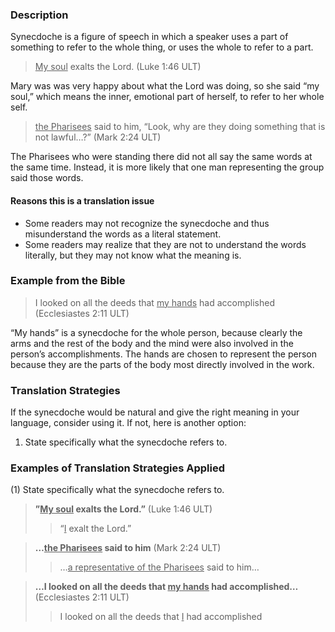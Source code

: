 

### Description

Synecdoche is a figure of speech in which a speaker uses a part of something to refer to the whole thing, or uses the whole to refer to a part.
> <u>My soul</u> exalts the Lord. (Luke 1:46 ULT)

Mary was was very happy about what the Lord was doing, so she said “my soul,” which means the inner, emotional part of herself, to refer to her whole self.  
> <u>the Pharisees</u> said to him, “Look, why are they doing something that is not lawful…?” (Mark 2:24 ULT)

The Pharisees who were standing there did not all say the same words at the same time. Instead, it is more likely that one man representing the group said those words.

#### Reasons this is a translation issue

* Some readers may not recognize the synecdoche and thus misunderstand the words as a literal statement.
* Some readers may realize that they are not to understand the words literally, but they may not know what the meaning is.

### Example from the Bible

> I looked on all the deeds that <u>my hands</u> had accomplished (Ecclesiastes 2:11 ULT)

“My hands” is a synecdoche for the whole person, because clearly the arms and the rest of the body and the mind were also involved in the person’s accomplishments. The hands are chosen to represent the person because they are the parts of the body most directly involved in the work.

### Translation Strategies

If the synecdoche would be natural and give the right meaning in your language, consider using it. If not, here is another option:

1. State specifically what the synecdoche refers to.

### Examples of Translation Strategies Applied

(1) State specifically what the synecdoche refers to.

> **”<u>My soul</u> exalts the Lord.”** (Luke 1:46 ULT)
>> “<u>I</u> exalt the Lord.”

> **…<u>the Pharisees</u> said to him** (Mark 2:24 ULT)
>> …<u>a representative of the Pharisees</u> said to him…

> **…I looked on all the deeds that <u>my hands</u> had accomplished…** (Ecclesiastes 2:11 ULT)
>> I looked on all the deeds that <u>I</u> had accomplished

